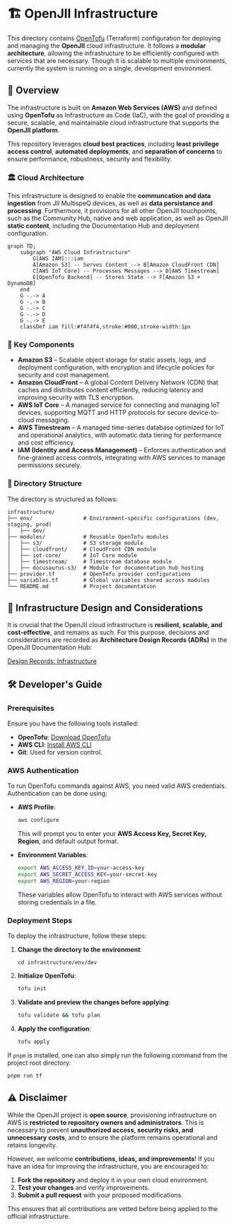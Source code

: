 # 🏗️ OpenJII Infrastructure

This directory contains [OpenTofu](https://opentofu.org/manifesto/) (Terraform) configuration for deploying and managing the **OpenJII** cloud infrastructure. It follows a **modular architecture**, allowing the infrastructure to be efficiently configured with services that are necessary. Though it is scalable to multiple environments, currently the system is running on a single, development environment.

## 📖 Overview

The infrastructure is built on **Amazon Web Services (AWS)** and defined using **OpenTofu** as Infrastructure as Code (IaC), with the goal of providing a secure, scalable, and maintainable cloud infrastructure that supports the **OpenJII platform**.

This repository leverages **cloud best practices**, including **least privilege access control**, **automated deployments**, and **separation of concerns** to ensure performance, robustness, security and flexibility.

### 🏛️ Cloud Architecture

This infrastructure is designed to enable the **communcation and data ingestion** from JII MultispeQ devices, as well as **data persistance and processing**. Furthermore, it provisions for all other OpenJII touchpoints, such as the Community Hub, native and web application, as well as OpenJII **static content**, including the Documentation Hub and deployment configuration.

```mermaid
graph TD;
    subgraph "AWS Cloud Infrastructure"
        G[AWS IAM]:::iam
        A[Amazon S3] -- Serves Content --> B[Amazon CloudFront CDN]
        C[AWS IoT Core] -- Processes Messages --> D[AWS Timestream]
        E[OpenTofu Backend] -- Stores State --> F[Amazon S3 + DynamoDB]
    end
    G -.-> A
    G -.-> B
    G -.-> C
    G -.-> D
    G -.-> E
    classDef iam fill:#f4f4f4,stroke:#000,stroke-width:1px
```

### 🔧 Key Components

- **Amazon S3** – Scalable object storage for static assets, logs, and deployment configuration, with encryption and lifecycle policies for security and cost management.
- **Amazon CloudFront** – A global Content Delivery Network (CDN) that caches and distributes content efficiently, reducing latency and improving security with TLS encryption.
- **AWS IoT Core** – A managed service for connecting and managing IoT devices, supporting MQTT and HTTP protocols for secure device-to-cloud messaging.
- **AWS Timestream** – A managed time-series database optimized for IoT and operational analytics, with automatic data tiering for performance and cost efficiency.
- **IAM (Identity and Access Management)** – Enforces authentication and fine-grained access controls, integrating with AWS services to manage permissions securely.

### 📂 Directory Structure

The directory is structured as follows:

```
infrastructure/
├── env/                # Environment-specific configurations (dev, staging, prod)
│   ├── dev/
├── modules/            # Reusable OpenTofu modules
│   ├── s3/             # S3 storage module
│   ├── cloudfront/     # CloudFront CDN module
│   ├── iot-core/       # IoT Core module
│   ├── timestream/     # Timestream database module
│   ├── docusaurus-s3/  # Module for documentation hub hosting
├── provider.tf         # OpenTofu provider configurations
├── variables.tf        # Global variables shared across modules
└── README.md           # Project documentation
```

## 📜 Infrastructure Design and Considerations

It is crucial that the OpenJII cloud infrastructure is **resilient, scalable, and cost-effective**, and remains as such. For this purpose, decisions and considerations are recorded as **Architecture Design Records (ADRs)** in the OpenJII Documentation Hub:

[Design Records: Infrastructure](/)

## 🛠️ Developer's Guide

### Prerequisites

Ensure you have the following tools installed:

- **OpenTofu**: [Download OpenTofu](https://opentofu.org/download/)
- **AWS CLI**: [Install AWS CLI](https://docs.aws.amazon.com/cli/latest/userguide/install-cliv2.html)
- **Git**: Used for version control.

### AWS Authentication

To run OpenTofu commands against AWS, you need valid AWS credentials. Authentication can be done using:

- **AWS Profile**:

  ```sh
  aws configure
  ```

  This will prompt you to enter your **AWS Access Key, Secret Key, Region**, and default output format.

- **Environment Variables**:
  ```sh
  export AWS_ACCESS_KEY_ID=your-access-key
  export AWS_SECRET_ACCESS_KEY=your-secret-key
  export AWS_REGION=your-region
  ```
  These variables allow OpenTofu to interact with AWS services without storing credentials in a file.

### Deployment Steps

To deploy the infrastructure, follow these steps:

1. **Change the directory to the environment**:

   ```
   cd infrastructure/env/dev
   ```

2. **Initialize OpenTofu**:

   ```sh
   tofu init
   ```

3. **Validate and preview the changes before applying**:

   ```sh
   tofu validate && tofu plan
   ```

4. **Apply the configuration**:
   ```sh
   tofu apply
   ```

If `pnpm` is installed, one can also simply run the following command from the project root directory:

   ```sh
   pnpm run tf
   ```

## ⚠️ Disclaimer

While the OpenJII project is **open source**, provisioning infrastructure on AWS is **restricted to repository owners and administrators**. This is necessary to prevent **unauthorized access, security risks, and unnecessary costs**, and to ensure the platform remains operational and retains longevity.

However, we welcome **contributions, ideas, and improvements**! If you have an idea for improving the infrastructure, you are encouraged to:

1. **Fork the repository** and deploy it in your own cloud environment.
2. **Test your changes** and verify improvements.
3. **Submit a pull request** with your proposed modifications.

This ensures that all contributions are vetted before being applied to the official infrastructure.
